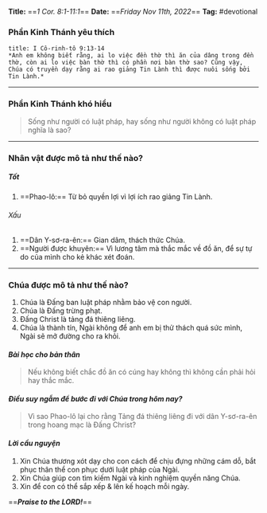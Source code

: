 **Title:** ==*1 Cor. 8:1-11:1*==
**Date:** ==*Friday Nov 11th, 2022*==
**Tag:** #devotional

### **Phần Kinh Thánh yêu thích**
```ad-bible
title: I Cô-rinh-tô 9:13-14
*Anh em không biết rằng, ai lo việc đền thờ thì ăn của dâng trong đền thờ, còn ai lo việc bàn thờ thì có phần nơi bàn thờ sao? Cũng vậy, Chúa có truyền dạy rằng ai rao giảng Tin Lành thì được nuôi sống bởi Tin Lành.*
```
----
### **Phần Kinh Thánh khó hiểu**
> Sống như người có luật pháp, hay sống như người không có luật pháp nghĩa là sao?
----
### **Nhân vật được mô tả như thế nào?**
##### Tốt
1. ==Phao-lô:== Từ bỏ quyền lợi vì lợi ích rao giảng Tin Lành.
###### Xấu
1. ==Dân Y-sơ-ra-ên:== Gian dâm, thách thức Chúa.
2. ==Người được khuyên:== Vì lương tâm mà thắc mắc về đồ ăn, để sự tự do của mình cho kẻ khác xét đoán.
----
### **Chúa được mô tả như thế nào?**
1. Chúa là Đấng ban luật pháp nhằm bảo vệ con người.
2. Chúa là Đấng trừng phạt.
3. Đấng Christ là tảng đá thiêng liêng.
4. Chúa là thành tín, Ngài không để anh em bị thử thách quá sức mình, Ngài sẽ mở đường cho ra khỏi.
#### *Bài học cho bản thân*
> Nếu không biết chắc đồ ăn có cúng hay không thì không cần phải hỏi hay thắc mắc.
#### *Điều suy ngẫm để bước đi với Chúa trong hôm nay?*
> Vì sao Phao-lô lại cho rằng Tảng đá thiêng liêng đi với dân Y-sơ-ra-ên trong hoang mạc là Đấng Christ?
#### *Lời cầu nguyện*
1. Xin Chúa thương xót dạy cho con cách để chịu đựng những cám dỗ, bắt phục thân thể con phục dưới luật pháp của Ngài.
2. Xin Chúa giúp con tìm kiếm Ngài và kinh nghiệm quyền năng Chúa.
3. Xin để con có thể sắp xếp & lên kế hoạch mỗi ngày.

==***Praise to the LORD!***==
